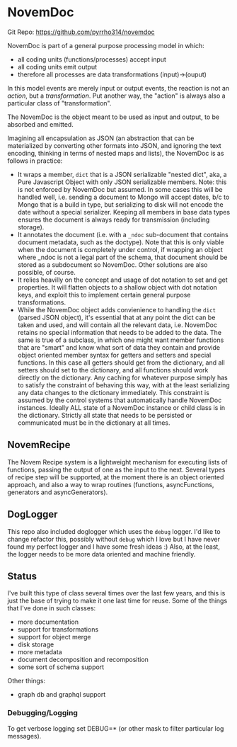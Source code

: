 # NovemDoc

Git Repo: https://github.com/pyrrho314/novemdoc

NovemDoc is part of a general purpose processing model in which:

* all coding units (functions/processes) accept input
* all coding units emit output
* therefore all processes are data transformations (input)->(ouput)

In this model events are merely input or output events, the reaction is not an
*action*, but a *transformation*. Put another way, the "action" is always 
also a particular class of "transformation".

The NovemDoc is the object meant to be used as input and output, to be absorbed and emitted.

Imagining all encapsulation as JSON (an abstraction that can be materialized by
converting other formats into JSON, and ignoring the text encoding, thinking
in terms of nested maps and lists), the NovemDoc is as follows in practice:

* It wraps a member, `dict` that is a JSON serializable "nested dict", aka, a Pure
  Javascript Object with only JSON serializable members. Note: this is not enforced
  by NovemDoc but assumed. In some cases this will be handled well, i.e. sending a
  document to Mongo will accept dates, b/c to Mongo that is a build in type, but
  serializing to disk will not encode the date without a special serializer.
  Keeping all members in base data types ensures the document is always ready
  for transmission (including storage).
* It annotates the document (i.e. with a `_ndoc` sub-document that contains document
  metadata, such as the doctype). Note that this is only viable when the document
  is completely under control, if wrapping an object where _ndoc is not a legal part
  of the schema, that document should be stored as a subdocument so NovemDoc. Other
  solutions are also possible, of course.
* It relies heavilly on the concept and usage of dot notation to set and get properties.
  It will flatten objects to a shallow object with dot notation keys, and exploit this
  to implement certain general purpose transformations.
* While the NovemDoc object adds convienience to handling the `dict` (parsed JSON object),
  it's essential that at any point the dict can be taken and used, and will contain
  all the relevant data, i.e. NovemDoc retains no special information that needs to be
  added to the data. The same is true of a subclass, in which one might want member
  functions that are "smart" and know what sort of data they contain and provide
  object oriented member syntax for getters and setters and special functions. In this
  case all getters should get from the dictionary, and all setters should set to the 
  dictionary, and all functions should work directly on the dictionary. Any caching
  for whatever purpose simply has to satisfy the constraint of behaving this way,
  with at the least serializing any data changes to the dictionary immediately.
  This constraint is assumed by the control systems that automatically handle NovemDoc
  instances. Ideally ALL state of a NovemDoc instance or child class is in the dictionary.
  Strictly all state that needs to be persisted or communicated must be in the dictionary
  at all times.

## NovemRecipe

The Novem Recipe system is a lightweight mechanism for executing lists of functions, passing
the output of one as the input to the next. Several types of recipe step will be supported,
at the moment there is an object oriented approach, and also a way to wrap routines (functions,
asyncFunctions, generators and asyncGenerators).

## DogLogger

This repo also included doglogger which uses the `debug` logger. I'd like to change refactor
this, possibly without `debug` which I love but I have never found my perfect logger and
I have some fresh ideas :)  Also, at the least, the logger needs to be more data oriented and
machine friendly.

## Status

I've built this type of class several times over the last few years, and this is just
the base of trying to make it one last time for reuse. Some of the things that
I've done in such classes:

* more documentation
* support for transformations
* support for object merge
* disk storage
* more metadata
* document decomposition and recomposition
* some sort of schema support

Other things:

* graph db and graphql support

### Debugging/Logging

To get verbose logging set DEBUG=* (or other mask to filter particular log messages).
